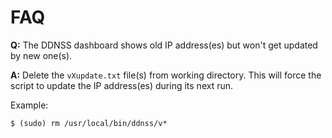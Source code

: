 # FAQ

**Q:** The DDNSS dashboard shows old IP address(es) but won't get updated by new one(s).

**A:** Delete the `vXupdate.txt` file(s) from working directory. This will force the script to update the IP address(es) during its next run.

Example:
```
$ (sudo) rm /usr/local/bin/ddnss/v*
```
